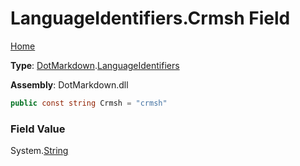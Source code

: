 # LanguageIdentifiers\.Crmsh Field

[Home](../../../README.md)

**Type**: [DotMarkdown](../../README.md)\.[LanguageIdentifiers](../README.md)

**Assembly**: DotMarkdown\.dll

```csharp
public const string Crmsh = "crmsh"
```

### Field Value

System\.[String](https://docs.microsoft.com/en-us/dotnet/api/system.string)